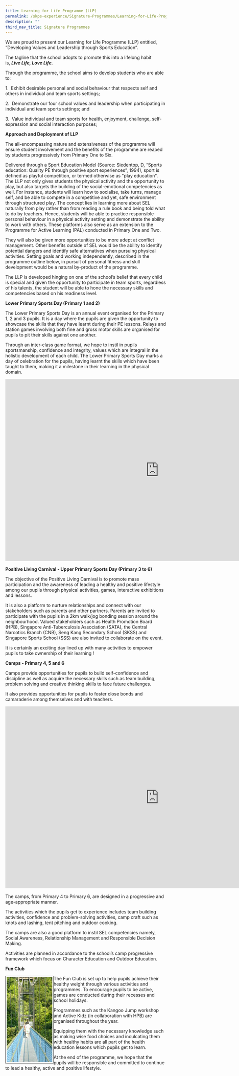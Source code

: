 ```yaml
---
title: Learning for Life Programme (LLP)
permalink: /skps-experience/Signature-Programmes/Learning-for-Life-Programme-LLP/
description: ""
third_nav_title: Signature Programmes
---
```

We are proud to present our Learning for Life Programme (LLP) entitled, “Developing Values and Leadership through Sports Education”.&nbsp;

The tagline that the school adopts to promote this into a lifelong habit is,&nbsp;_**Live Life, Love Life.**_

  

Through the programme, the school aims to develop students who are able to:

1.&nbsp; Exhibit desirable personal and social behaviour that respects self and others in individual and team sports settings;

2.&nbsp; Demonstrate our four school values and leadership when participating in individual and team sports settings; and

3.&nbsp; Value individual and team sports for health, enjoyment, challenge, self-expression and social interaction purposes;

**Approach and Deployment of LLP**

The all-encompassing nature and extensiveness of the programme will ensure student involvement and the benefits of the programme are reaped by students progressively from Primary One to Six.

  

Delivered through a Sport Education Model (Source: Siedentop, D, “Sports education: Quality PE through positive sport experiences”, 1994), sport is defined as playful competition, or termed otherwise as "play education". The LLP not only gives students the physical activity and the opportunity to play, but also targets the building of the social-emotional competencies as well. For instance, students will learn how to socialise, take turns, manage self, and be able to compete in a competitive and yet, safe environment through structured play. The concept lies in learning more about SEL naturally from play rather than from reading a rule book and being told what to do by teachers. Hence, students will be able to practice responsible personal behaviour in a physical activity setting and demonstrate the ability to work with others. These platforms also serve as an extension to the Programme for Active Learning (PAL) conducted in Primary One and Two.

  

They will also be given more opportunities to be more adept at conflict management. Other benefits outside of SEL would be the ability to identify potential dangers and identify safe alternatives when pursuing physical activities. Setting goals and working independently, described in the programme outline below, in pursuit of personal fitness and skill development would be a natural by-product of the programme.

  

The LLP is developed hinging on one of the school’s belief that every child is special and given the opportunity to participate in team sports, regardless of his talents, the student will be able to hone the necessary skills and competencies based on his readiness level.

**Lower Primary Sports Day (Primary 1 and 2)**

  

The Lower Primary Sports Day is an annual event organised for the Primary 1, 2 and 3 pupils. It is a day where the pupils are given the opportunity to showcase the skills that they have learnt during their PE lessons. Relays and station games involving both fine and gross motor skills are organised for pupils to pit their skills against one another.

  

Through an inter-class game format, we hope to instil in pupils sportsmanship, confidence and integrity, values which are integral in the holistic development of each child. The Lower Primary Sports Day marks a day of celebration for the pupils, having learnt the skills which have been taught to them, making it a milestone in their learning in the physical domain.

<iframe allowfullscreen="true" height="569" width="960" frameborder="0" src="https://docs.google.com/presentation/d/e/2PACX-1vStuEH96zUe2mSu6wvdri7Sgg33MoJY8RDQ59kBYHLac3F6b_GJnaEwVbkNAntzUwlb4HQIvVjjB2MG/embed?start=false&amp;loop=false&amp;delayms=3000"></iframe>

**Positive Living Carnival - Upper Primary Sports Day (Primary 3 to 6)**

The objective of the Positive Living Carnival is to promote mass participation and the awareness of leading a healthy and positive lifestyle among our pupils through physical activities, games, interactive exhibitions and lessons.

  

It is also a platform to nurture relationships and connect with our stakeholders such as parents and other partners. Parents are invited to participate with the pupils in a 2km walk/jog bonding session around the neighbourhood. Valued stakeholders such as Health Promotion Board (HPB), Singapore Anti-Tuberculosis Association (SATA), the Central Narcotics Branch (CNB), Seng Kang Secondary School (SKSS) and Singapore Sports School (SSS) are also invited to collaborate on the event.

  

It is certainly an exciting day lined up with many activities to empower pupils to take ownership of their learning !

  

**Camps - Primary 4, 5 and 6**

Camps provide opportunities for pupils to build self-confidence and discipline as well as acquire the necessary skills such as team building, problem solving and creative thinking skills to face future challenges.

  

It also provides opportunities for pupils to foster close bonds and camaraderie among themselves and with teachers.

<iframe allowfullscreen="true" height="569" width="960" frameborder="0" src="https://docs.google.com/presentation/d/e/2PACX-1vTEkG_UR9zo0wTpSVggJRLVw72pfzdJO4YpfMkCtDSSR7YNqBCoekh3ZmbJGU38BoKcFLCwYTab9UHS/embed?start=false&amp;loop=false&amp;delayms=3000"></iframe>


The camps, from Primary 4 to Primary 6, are designed in a progressive and age-appropriate manner.

  

The activities which the pupils get to experience includes team building activities, confidence and problem-solving activities, camp craft such as knots and lashing, tent pitching and outdoor cooking.

  

The camps are also a good platform to instil SEL competencies namely, Social Awareness, Relationship Management and Responsible Decision Making.

  

Activities are planned in accordance to the school’s camp progressive framework which focus on Character Education and Outdoor Education.

**Fun Club**

<img src="/images/PE%20Fun%20Club.jpeg" 
     style="width:30%;float:left">
		 
The Fun Club is set up to help pupils achieve their healthy weight through various activities and programmes. To encourage pupils to be active, games are conducted during their recesses and school holidays.

  

Programmes such as the Kangoo Jump workshop and Active Kidz (in collaboration with HPB) are organised throughout the year.

  

Equipping them with the necessary knowledge such as making wise food choices and inculcating them with healthy habits are all part of the health education lessons which pupils get to learn.

  

At the end of the programme, we hope that the pupils will be responsible and committed to continue to lead a healthy, active and positive lifestyle.